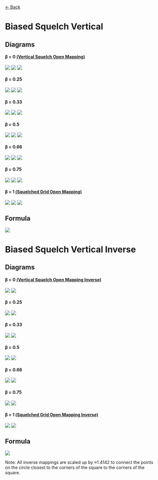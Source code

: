 [<- Back](https://github.com/Kuuuube/Circular_Area/blob/main/wiki/mappings_index.md)

# Biased Squelch Vertical

## Diagrams
#### β = 0 [(Vertical Squelch Open Mapping)](https://github.com/Kuuuube/Circular_Area/blob/main/wiki/mappings/vertical_squelch_open_mapping.md)

![](https://raw.githubusercontent.com/Kuuuube/Circular_Area/main/wiki/images/mappings/square_biased_squelch_vertical_B0_circle_grid_thick_checkerboard.png)
![](https://raw.githubusercontent.com/Kuuuube/Circular_Area/main/wiki/images/mappings/square_biased_squelch_vertical_B0_square_grid_thick_checkerboard.png)
![](https://raw.githubusercontent.com/Kuuuube/Circular_Area/main/wiki/images/mappings/square_biased_squelch_vertical_B0_dot_grid_circle_rgb_gradient_circle.png)

#### β = 0.25

![](https://raw.githubusercontent.com/Kuuuube/Circular_Area/main/wiki/images/mappings/square_biased_squelch_vertical_B0.25_circle_grid_thick_checkerboard.png)
![](https://raw.githubusercontent.com/Kuuuube/Circular_Area/main/wiki/images/mappings/square_biased_squelch_vertical_B0.25_square_grid_thick_checkerboard.png)
![](https://raw.githubusercontent.com/Kuuuube/Circular_Area/main/wiki/images/mappings/square_biased_squelch_vertical_B0.25_dot_grid_circle_rgb_gradient_circle.png)

#### β = 0.33

![](https://raw.githubusercontent.com/Kuuuube/Circular_Area/main/wiki/images/mappings/square_biased_squelch_vertical_B0.33_circle_grid_thick_checkerboard.png)
![](https://raw.githubusercontent.com/Kuuuube/Circular_Area/main/wiki/images/mappings/square_biased_squelch_vertical_B0.33_square_grid_thick_checkerboard.png)
![](https://raw.githubusercontent.com/Kuuuube/Circular_Area/main/wiki/images/mappings/square_biased_squelch_vertical_B0.33_dot_grid_circle_rgb_gradient_circle.png)

#### β = 0.5

![](https://raw.githubusercontent.com/Kuuuube/Circular_Area/main/wiki/images/mappings/square_biased_squelch_vertical_B0.5_circle_grid_thick_checkerboard.png)
![](https://raw.githubusercontent.com/Kuuuube/Circular_Area/main/wiki/images/mappings/square_biased_squelch_vertical_B0.5_square_grid_thick_checkerboard.png)
![](https://raw.githubusercontent.com/Kuuuube/Circular_Area/main/wiki/images/mappings/square_biased_squelch_vertical_B0.5_dot_grid_circle_rgb_gradient_circle.png)

#### β = 0.66

![](https://raw.githubusercontent.com/Kuuuube/Circular_Area/main/wiki/images/mappings/square_biased_squelch_vertical_B0.66_circle_grid_thick_checkerboard.png)
![](https://raw.githubusercontent.com/Kuuuube/Circular_Area/main/wiki/images/mappings/square_biased_squelch_vertical_B0.66_square_grid_thick_checkerboard.png)
![](https://raw.githubusercontent.com/Kuuuube/Circular_Area/main/wiki/images/mappings/square_biased_squelch_vertical_B0.66_dot_grid_circle_rgb_gradient_circle.png)

#### β = 0.75

![](https://raw.githubusercontent.com/Kuuuube/Circular_Area/main/wiki/images/mappings/square_biased_squelch_vertical_B0.75_circle_grid_thick_checkerboard.png)
![](https://raw.githubusercontent.com/Kuuuube/Circular_Area/main/wiki/images/mappings/square_biased_squelch_vertical_B0.75_square_grid_thick_checkerboard.png)
![](https://raw.githubusercontent.com/Kuuuube/Circular_Area/main/wiki/images/mappings/square_biased_squelch_vertical_B0.75_dot_grid_circle_rgb_gradient_circle.png)

#### β = 1 [(Squelched Grid Open Mapping)](https://github.com/Kuuuube/Circular_Area/blob/main/wiki/mappings/squelched_grid_open_mapping.md)

![](https://raw.githubusercontent.com/Kuuuube/Circular_Area/main/wiki/images/mappings/square_biased_squelch_vertical_B1_circle_grid_thick_checkerboard.png)
![](https://raw.githubusercontent.com/Kuuuube/Circular_Area/main/wiki/images/mappings/square_biased_squelch_vertical_B1_square_grid_thick_checkerboard.png)
![](https://raw.githubusercontent.com/Kuuuube/Circular_Area/main/wiki/images/mappings/square_biased_squelch_vertical_B1_dot_grid_circle_rgb_gradient_circle.png)

## Formula
![](https://raw.githubusercontent.com/Kuuuube/Circular_Area/main/wiki/images/formulas/biased_squelch_vertical_formula.png)




# Biased Squelch Vertical Inverse

## Diagrams
#### β = 0 [(Vertical Squelch Open Mapping Inverse)](https://github.com/Kuuuube/Circular_Area/blob/main/wiki/mappings/vertical_squelch_open_mapping.md)

![](https://raw.githubusercontent.com/Kuuuube/Circular_Area/main/wiki/images/mappings/circle_biased_squelch_vertical_B0_square_grid_circle_thick_checkerboard.png)
![](https://raw.githubusercontent.com/Kuuuube/Circular_Area/main/wiki/images/mappings/circle_biased_squelch_vertical_B0_dot_grid_square_rgb_gradient.png)

#### β = 0.25

![](https://raw.githubusercontent.com/Kuuuube/Circular_Area/main/wiki/images/mappings/circle_biased_squelch_vertical_B0.25_square_grid_circle_thick_checkerboard.png)
![](https://raw.githubusercontent.com/Kuuuube/Circular_Area/main/wiki/images/mappings/circle_biased_squelch_vertical_B0.25_dot_grid_square_rgb_gradient.png)

#### β = 0.33

![](https://raw.githubusercontent.com/Kuuuube/Circular_Area/main/wiki/images/mappings/circle_biased_squelch_vertical_B0.33_square_grid_circle_thick_checkerboard.png)
![](https://raw.githubusercontent.com/Kuuuube/Circular_Area/main/wiki/images/mappings/circle_biased_squelch_vertical_B0.33_dot_grid_square_rgb_gradient.png)

#### β = 0.5

![](https://raw.githubusercontent.com/Kuuuube/Circular_Area/main/wiki/images/mappings/circle_biased_squelch_vertical_B0.5_square_grid_circle_thick_checkerboard.png)
![](https://raw.githubusercontent.com/Kuuuube/Circular_Area/main/wiki/images/mappings/circle_biased_squelch_vertical_B0.5_dot_grid_square_rgb_gradient.png)

#### β = 0.66

![](https://raw.githubusercontent.com/Kuuuube/Circular_Area/main/wiki/images/mappings/circle_biased_squelch_vertical_B0.66_square_grid_circle_thick_checkerboard.png)
![](https://raw.githubusercontent.com/Kuuuube/Circular_Area/main/wiki/images/mappings/circle_biased_squelch_vertical_B0.66_dot_grid_square_rgb_gradient.png)

#### β = 0.75

![](https://raw.githubusercontent.com/Kuuuube/Circular_Area/main/wiki/images/mappings/circle_biased_squelch_vertical_B0.75_square_grid_circle_thick_checkerboard.png)
![](https://raw.githubusercontent.com/Kuuuube/Circular_Area/main/wiki/images/mappings/circle_biased_squelch_vertical_B0.75_dot_grid_square_rgb_gradient.png)

#### β = 1 [(Squelched Grid Open Mapping Inverse)](https://github.com/Kuuuube/Circular_Area/blob/main/wiki/mappings/squelched_grid_open_mapping.md)

![](https://raw.githubusercontent.com/Kuuuube/Circular_Area/main/wiki/images/mappings/circle_biased_squelch_vertical_B1_square_grid_circle_thick_checkerboard.png)
![](https://raw.githubusercontent.com/Kuuuube/Circular_Area/main/wiki/images/mappings/circle_biased_squelch_vertical_B1_dot_grid_square_rgb_gradient.png)

## Formula
![](https://raw.githubusercontent.com/Kuuuube/Circular_Area/main/wiki/images/formulas/biased_squelch_vertical_inverse_formula.png)

Note: All inverse mappings are scaled up by ≈1.4142 to connect the points on the circle closest to the corners of the square to the corners of the square.